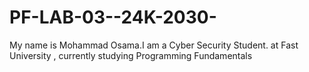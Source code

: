 # PF-LAB-03--24K-2030-
My name is Mohammad Osama.I am a Cyber Security Student.
at Fast University , currently studying Programming Fundamentals


